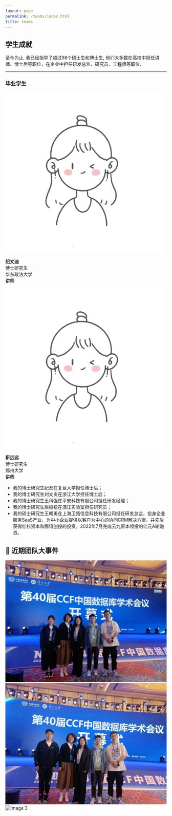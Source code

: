```yaml
---
layout: page
permalink: /teams/index.html
title: teams
---
```


## 学生成就

至今为止, 我已经指导了超过98个硕士生和博士生, 他们大多数在高校中担任讲师、博士后等职位，在企业中担任研发总监、研究员、工程师等职位.

---

### 毕业学生
<div class="image-container">
  <div class="image-item">
    <img src="/images/girl.jpg" alt="Image 1">
    <p class="image-description"><strong>纪文迪</strong><br>博士研究生<br>华东政法大学<br><strong>讲师</strong></p>
  </div>

  <div class="image-item">
    <img src="/images/girl.jpg" alt="Image 2">
    <p class="image-description"><strong>靳远远</strong><br>博士研究生<br>郑州大学<br><strong>讲师</strong></p>
  </div>
</div>

- 我的博士研究生纪焘在复旦大学担任博士后；
- 我的博士研究生刘文炎在浙江大学担任博士后；
- 我的博士研究生王科强在平安科技有限公司担任研发经理；
- 我的博士研究生屈稳稳在浦江实验室担任研究员；
- 我的硕士研究生王朝勇在上海卫瓴信息科技有限公司担任研发总监，投身企业服务SaaS产业，为中小企业提供以客户为中心的协同CRM解决方案，并先后获得红杉资本和腾讯创投的投资。2022年7月完成云九资本领投的亿元A轮融资。


## 📢 近期团队大事件

<div class="image-carousel">
    <img src="/images/team1.jpg" alt="Image 1">
    <img src="/images/team2.jpg" alt="Image 2">
    <img src="/images/team3.jpg" alt="Image 3">
</div>

<script src="https://yuewj123.github.io/assets/js/main_image.js"></script>
